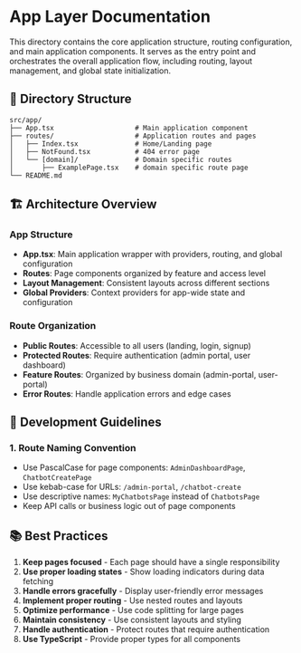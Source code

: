 # App Layer Documentation

This directory contains the core application structure, routing configuration, and main application components. It serves as the entry point and orchestrates the overall application flow, including routing, layout management, and global state initialization.

## 📁 Directory Structure

```
src/app/
├── App.tsx                    # Main application component
├── routes/                    # Application routes and pages
│   ├── Index.tsx              # Home/Landing page
│   ├── NotFound.tsx           # 404 error page
│   └── [domain]/              # Domain specific routes
│       ├── ExamplePage.tsx    # domain specific route page
└── README.md
```

## 🏗️ Architecture Overview

### App Structure
- **App.tsx**: Main application wrapper with providers, routing, and global configuration
- **Routes**: Page components organized by feature and access level
- **Layout Management**: Consistent layouts across different sections
- **Global Providers**: Context providers for app-wide state and configuration

### Route Organization
- **Public Routes**: Accessible to all users (landing, login, signup)
- **Protected Routes**: Require authentication (admin portal, user dashboard)
- **Feature Routes**: Organized by business domain (admin-portal, user-portal)
- **Error Routes**: Handle application errors and edge cases

## 🔧 Development Guidelines

### 1. Route Naming Convention
- Use PascalCase for page components: `AdminDashboardPage`, `ChatbotCreatePage`
- Use kebab-case for URLs: `/admin-portal`, `/chatbot-create`
- Use descriptive names: `MyChatbotsPage` instead of `ChatbotsPage`
- Keep API calls or business logic out of page components

## 📚 Best Practices

1. **Keep pages focused** - Each page should have a single responsibility
2. **Use proper loading states** - Show loading indicators during data fetching
3. **Handle errors gracefully** - Display user-friendly error messages
4. **Implement proper routing** - Use nested routes and layouts
5. **Optimize performance** - Use code splitting for large pages
6. **Maintain consistency** - Use consistent layouts and styling
7. **Handle authentication** - Protect routes that require authentication
8. **Use TypeScript** - Provide proper types for all components